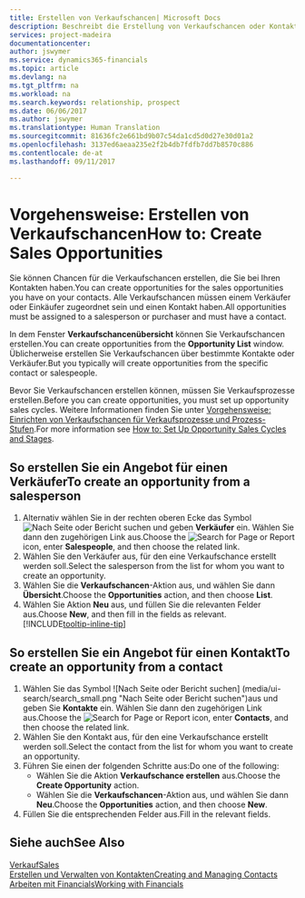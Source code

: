 ```yaml
---
title: Erstellen von Verkaufschancen| Microsoft Docs
description: Beschreibt die Erstellung von Verkaufschancen oder Kontakten in Financials.
services: project-madeira
documentationcenter: 
author: jswymer
ms.service: dynamics365-financials
ms.topic: article
ms.devlang: na
ms.tgt_pltfrm: na
ms.workload: na
ms.search.keywords: relationship, prospect
ms.date: 06/06/2017
ms.author: jswymer
ms.translationtype: Human Translation
ms.sourcegitcommit: 81636fc2e661bd9b07c54da1cd5d0d27e30d01a2
ms.openlocfilehash: 3137ed6aeaa235e2f2b4db7fdfb7dd7b8570c886
ms.contentlocale: de-at
ms.lasthandoff: 09/11/2017

---
```

# <a name="how-to-create-sales-opportunities"></a><span data-ttu-id="82bc7-103">Vorgehensweise: Erstellen von Verkaufschancen</span><span class="sxs-lookup"><span data-stu-id="82bc7-103">How to: Create Sales Opportunities</span></span>
<span data-ttu-id="82bc7-104">Sie können Chancen für die Verkaufschancen erstellen, die Sie bei Ihren Kontakten haben.</span><span class="sxs-lookup"><span data-stu-id="82bc7-104">You can create opportunities for the sales opportunities you have on your contacts.</span></span> <span data-ttu-id="82bc7-105">Alle Verkaufschancen müssen einem Verkäufer oder Einkäufer zugeordnet sein und einen Kontakt haben.</span><span class="sxs-lookup"><span data-stu-id="82bc7-105">All opportunities must be assigned to a salesperson or purchaser and must have a contact.</span></span>

<span data-ttu-id="82bc7-106">In dem Fenster **Verkaufschancenübersicht** können Sie Verkaufschancen erstellen.</span><span class="sxs-lookup"><span data-stu-id="82bc7-106">You can create opportunities from the **Opportunity List** window.</span></span> <span data-ttu-id="82bc7-107">Üblicherweise erstellen Sie Verkaufschancen über bestimmte Kontakte oder Verkäufer.</span><span class="sxs-lookup"><span data-stu-id="82bc7-107">But you typically will create opportunities from the specific contact or salespeople.</span></span>

<span data-ttu-id="82bc7-108">Bevor Sie Verkaufschancen erstellen können, müssen Sie Verkaufsprozesse erstellen.</span><span class="sxs-lookup"><span data-stu-id="82bc7-108">Before you can create opportunities, you must set up opportunity sales cycles.</span></span> <span data-ttu-id="82bc7-109">Weitere Informationen finden Sie unter [Vorgehensweise: Einrichten von Verkaufschancen für Verkaufsprozesse und Prozess-Stufen](marketing-how-setup-opportunity-sales-cycles-stages.md).</span><span class="sxs-lookup"><span data-stu-id="82bc7-109">For more information see [How to: Set Up Opportunity Sales Cycles and Stages](marketing-how-setup-opportunity-sales-cycles-stages.md).</span></span>

## <a name="to-create-an-opportunity-from-a-salesperson"></a><span data-ttu-id="82bc7-110">So erstellen Sie ein Angebot für einen Verkäufer</span><span class="sxs-lookup"><span data-stu-id="82bc7-110">To create an opportunity from a salesperson</span></span>
1. <span data-ttu-id="82bc7-111">Alternativ wählen Sie in der rechten oberen Ecke das Symbol ![Nach Seite oder Bericht suchen](media/ui-search/search_small.png "Nach Seite oder Bericht suchen") und geben **Verkäufer** ein. Wählen Sie dann den zugehörigen Link aus.</span><span class="sxs-lookup"><span data-stu-id="82bc7-111">Choose the ![Search for Page or Report](media/ui-search/search_small.png "Search for Page or Report icon") icon, enter **Salespeople**, and then choose the related link.</span></span>
2. <span data-ttu-id="82bc7-112">Wählen Sie den Verkäufer aus, für den eine Verkaufschance erstellt werden soll.</span><span class="sxs-lookup"><span data-stu-id="82bc7-112">Select the salesperson from the list for whom you want to create an opportunity.</span></span>
3. <span data-ttu-id="82bc7-113">Wählen Sie die **Verkaufschancen**-Aktion aus, und wählen Sie dann **Übersicht**.</span><span class="sxs-lookup"><span data-stu-id="82bc7-113">Choose the **Opportunities** action, and then choose **List**.</span></span>
4. <span data-ttu-id="82bc7-114">Wählen Sie Aktion **Neu** aus, und füllen Sie die relevanten Felder aus.</span><span class="sxs-lookup"><span data-stu-id="82bc7-114">Choose **New**, and then fill in the fields as relevant.</span></span> [!INCLUDE[tooltip-inline-tip](includes/tooltip-inline-tip_md.md)]  



## <a name="to-create-an-opportunity-from-a-contact"></a><span data-ttu-id="82bc7-115">So erstellen Sie ein Angebot für einen Kontakt</span><span class="sxs-lookup"><span data-stu-id="82bc7-115">To create an opportunity from a contact</span></span>
1. <span data-ttu-id="82bc7-116">Wählen Sie das Symbol ![Nach Seite oder Bericht suchen] (media/ui-search/search_small.png "Nach Seite oder Bericht suchen")aus und geben Sie **Kontakte** ein. Wählen Sie dann den zugehörigen Link aus.</span><span class="sxs-lookup"><span data-stu-id="82bc7-116">Choose the ![Search for Page or Report](media/ui-search/search_small.png "Search for Page or Report icon") icon, enter **Contacts**, and then choose the related link.</span></span>
2. <span data-ttu-id="82bc7-117">Wählen Sie den Kontakt aus, für den eine Verkaufschance erstellt werden soll.</span><span class="sxs-lookup"><span data-stu-id="82bc7-117">Select the contact from the list for whom you want to create an opportunity.</span></span>
3. <span data-ttu-id="82bc7-118">Führen Sie einen der folgenden Schritte aus:</span><span class="sxs-lookup"><span data-stu-id="82bc7-118">Do one of the following:</span></span>
   * <span data-ttu-id="82bc7-119">Wählen Sie die Aktion **Verkaufschance erstellen** aus.</span><span class="sxs-lookup"><span data-stu-id="82bc7-119">Choose the **Create Opportunity** action.</span></span>
   * <span data-ttu-id="82bc7-120">Wählen Sie die **Verkaufschancen**-Aktion aus, und wählen Sie dann **Neu**.</span><span class="sxs-lookup"><span data-stu-id="82bc7-120">Choose the  **Opportunities** action, and then choose **New**.</span></span>
4. <span data-ttu-id="82bc7-121">Füllen Sie die entsprechenden Felder aus.</span><span class="sxs-lookup"><span data-stu-id="82bc7-121">Fill in the relevant fields.</span></span>

## <a name="see-also"></a><span data-ttu-id="82bc7-122">Siehe auch</span><span class="sxs-lookup"><span data-stu-id="82bc7-122">See Also</span></span>
[<span data-ttu-id="82bc7-123">Verkauf</span><span class="sxs-lookup"><span data-stu-id="82bc7-123">Sales</span></span>](sales-manage-sales.md)  
[<span data-ttu-id="82bc7-124">Erstellen und Verwalten von Kontakten</span><span class="sxs-lookup"><span data-stu-id="82bc7-124">Creating and Managing Contacts</span></span>](marketing-contacts.md)  
[<span data-ttu-id="82bc7-125">Arbeiten mit Financials</span><span class="sxs-lookup"><span data-stu-id="82bc7-125">Working with Financials</span></span>](ui-work-product.md)

